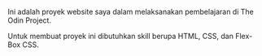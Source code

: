 Ini adalah proyek website saya dalam melaksanakan pembelajaran di The Odin Project.

Untuk membuat proyek ini dibutuhkan skill berupa HTML, CSS, dan Flex-Box CSS.
